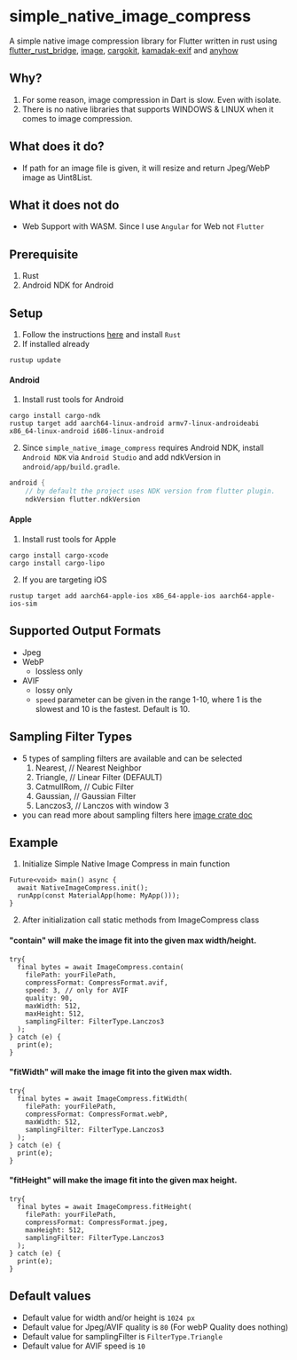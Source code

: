 # simple_native_image_compress

A simple native image compression library for Flutter written in rust using [flutter_rust_bridge][1], [image][2], [cargokit][3], [kamadak-exif][4] and [anyhow][5]

## Why?

1. For some reason, image compression in Dart is slow. Even with isolate.
2. There is no native libraries that supports WINDOWS & LINUX when it comes to image compression.

## What does it do?

- If path for an image file is given, it will resize and return Jpeg/WebP image as Uint8List.

## What it does not do

- Web Support with WASM. Since I use `Angular` for Web not `Flutter`

## Prerequisite

1. Rust
2. Android NDK for Android

## Setup

1. Follow the instructions [here][6] and install `Rust`
2. If installed already
```shell
rustup update
```

#### Android 
1. Install rust tools for Android
```shell
cargo install cargo-ndk
rustup target add aarch64-linux-android armv7-linux-androideabi x86_64-linux-android i686-linux-android
```
2. Since `simple_native_image_compress` requires Android NDK, install `Android NDK` via `Android Studio` and add ndkVersion in `android/app/build.gradle`.
```groovy
android {
    // by default the project uses NDK version from flutter plugin.
    ndkVersion flutter.ndkVersion
```

#### Apple
1. Install rust tools for Apple
```shell
cargo install cargo-xcode
cargo install cargo-lipo
```
2. If you are targeting iOS
```shell
rustup target add aarch64-apple-ios x86_64-apple-ios aarch64-apple-ios-sim
```

## Supported Output Formats

- Jpeg
- WebP
  - lossless only
- AVIF
  - lossy only
  - `speed` parameter can be given in the range 1-10, where 1 is the slowest and 10 is the fastest. Default is 10.


## Sampling Filter Types

- 5 types of sampling filters are available and can be selected
  1. Nearest, // Nearest Neighbor
  2. Triangle, // Linear Filter (DEFAULT)
  3. CatmullRom, // Cubic Filter
  4. Gaussian, // Gaussian Filter
  5. Lanczos3, // Lanczos with window 3
- you can read more about sampling filters here [image crate doc][7]

## Example

1. Initialize Simple Native Image Compress in main function
```shell
Future<void> main() async {
  await NativeImageCompress.init();
  runApp(const MaterialApp(home: MyApp()));
}
```

2. After initialization call static methods from ImageCompress class

#### "contain" will make the image fit into the given max width/height.
```shell
try{
  final bytes = await ImageCompress.contain(
    filePath: yourFilePath,
    compressFormat: CompressFormat.avif,
    speed: 3, // only for AVIF
    quality: 90,
    maxWidth: 512,
    maxHeight: 512,
    samplingFilter: FilterType.Lanczos3
  );
} catch (e) {
  print(e);
}
```

#### "fitWidth" will make the image fit into the given max width.
```shell
try{
  final bytes = await ImageCompress.fitWidth(
    filePath: yourFilePath,
    compressFormat: CompressFormat.webP,
    maxWidth: 512,
    samplingFilter: FilterType.Lanczos3
  );
} catch (e) {
  print(e);
}
```

#### "fitHeight" will make the image fit into the given max height.
```shell
try{
  final bytes = await ImageCompress.fitHeight(
    filePath: yourFilePath,
    compressFormat: CompressFormat.jpeg,
    maxHeight: 512,
    samplingFilter: FilterType.Lanczos3
  );
} catch (e) {
  print(e);
}
```

## Default values

- Default value for width and/or height is `1024 px`
- Default value for Jpeg/AVIF quality is `80` (For webP Quality does nothing)
- Default value for samplingFilter is `FilterType.Triangle`
- Default value for AVIF speed is `10`

[1]: <https://github.com/fzyzcjy/flutter_rust_bridge> "flutter rust bridge github"
[2]: <https://github.com/image-rs/image> "rust image crate github"
[3]: <https://github.com/irondash/cargokit> "cargokit github"
[4]: <https://github.com/kamadak/exif-rs> "exif-rs github"
[5]: <https://github.com/dtolnay/anyhow> "Anyhow ¯\_(°ペ)_/¯"
[6]: <https://www.rust-lang.org/tools/install> "rust install page"
[7]: <https://docs.rs/image/latest/image/imageops/enum.FilterType.html> "sampling filters page"